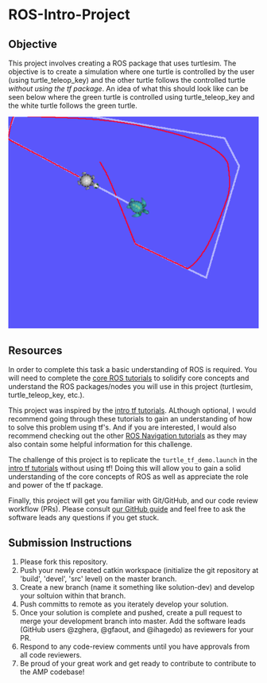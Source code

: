 # ROS-Intro-Project

## Objective
This project involves creating a ROS package that uses turtlesim. The objective is to create a simulation where one turtle is controlled by the user (using turtle_teleop_key) and the other turtle follows the controlled turtle *without using the tf package*. An idea of what this should look like can be seen below where the green turtle is controlled using turtle_teleop_key and the white turtle follows the green turtle.

![Turtle Following Example](/turtle_follow.png)

## Resources
In order to complete this task a basic understanding of ROS is required. You will need to complete the [core ROS tutorials](http://wiki.ros.org/ROS/Tutorials) to solidify core concepts and understand the ROS packages/nodes you will use in this project (turtlesim, turtle_teleop_key, etc.). 

This project was inspired by the [intro tf tutorials](http://wiki.ros.org/tf/Tutorials). ALthough optional, I would recommend going through these tutorials to gain an understanding of how to solve this problem using tf's. And if you are interested, I would also recommend checking out the other [ROS Navigation tutorials](http://wiki.ros.org/navigation/Tutorials) as they may also contain some helpful information for this challenge.

The challenge of this project is to replicate the `turtle_tf_demo.launch` in the [intro tf tutorials](http://wiki.ros.org/tf/Tutorials) without using tf! Doing this will allow you to gain a solid understanding of the core concepts of ROS as well as appreciate the role and power of the tf package.

Finally, this project will get you familiar with Git/GitHub, and our code review workflow (PRs). Please consult [our GitHub guide](https://docs.google.com/document/d/1lt0BorKFiq0WkigpkvPjANQa4m6CsIo9VEz6uAMz1ZQ/edit?usp=sharing) and feel free to ask the software leads any questions if you get stuck.

## Submission Instructions
1. Please fork this repository.
2. Push your newly created catkin workspace (initialize the git repository at 'build', 'devel', 'src' level) on the master branch.
3. Create a new branch (name it something like solution-dev) and develop your soltuion within that branch.
4. Push committs to remote as you iterately develop your solution. 
5. Once your solution is complete and pushed, create a pull request to merge your development branch into master. Add the software leads (GitHub users @zghera, @gfaout, and @ihagedo) as reviewers for your PR.
6. Respond to any code-review comments until you have approvals from all code reviewers.
7. Be proud of your great work and get ready to contribute to contribute to the AMP codebase!
